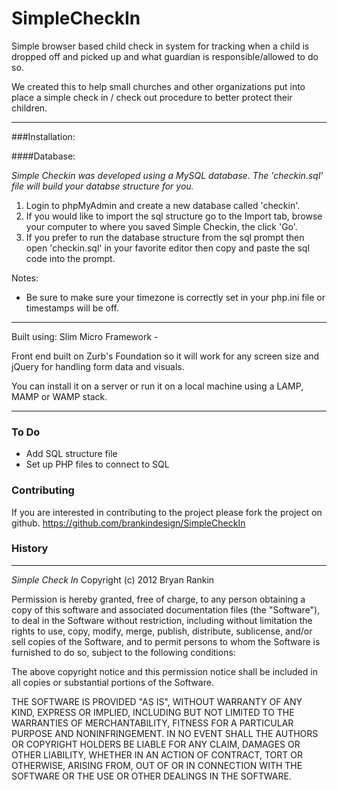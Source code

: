 SimpleCheckIn
=============

Simple browser based child check in system for tracking when a child is dropped off and picked up and what guardian is responsible/allowed to do so.

We created this to help small churches and other organizations put into place a simple check in / check out procedure to better protect their children.

***
###Installation:

####Database:

*Simple Checkin was developed using a MySQL database. The 'checkin.sql' file will build your databse structure for you.*

1.   Login to phpMyAdmin and create a new database called 'checkin'.
2.   If you would like to import the sql structure go to the Import tab, browse your computer to where you saved Simple Checkin, the click 'Go'.
3.   If you prefer to run the database structure from the sql prompt then open 'checkin.sql' in your favorite editor then copy and paste the sql code into the prompt.

Notes:
* Be sure to make sure your timezone is correctly set in your php.ini file or timestamps will be off.

***
Built using:
Slim Micro Framework - 


Front end built on Zurb's Foundation so it will work for any screen size and jQuery for handling form data and visuals.

You can install it on a server or run it on a local machine using a LAMP, MAMP or WAMP stack.


***
### To Do

* Add SQL structure file
* Set up PHP files to connect to SQL

### Contributing
If you are interested in contributing to the project please fork the project on github. https://github.com/brankindesign/SimpleCheckIn

### History

***



*Simple Check In* Copyright (c) 2012 Bryan Rankin

Permission is hereby granted, free of charge, to any person obtaining a copy of this software and associated documentation files (the "Software"), to deal in the Software without restriction, including without limitation the rights to use, copy, modify, merge, publish, distribute, sublicense, and/or sell copies of the Software, and to permit persons to whom the Software is furnished to do so, subject to the following conditions:

The above copyright notice and this permission notice shall be included in all copies or substantial portions of the Software.

THE SOFTWARE IS PROVIDED "AS IS", WITHOUT WARRANTY OF ANY KIND, EXPRESS OR IMPLIED, INCLUDING BUT NOT LIMITED TO THE WARRANTIES OF MERCHANTABILITY, FITNESS FOR A PARTICULAR PURPOSE AND NONINFRINGEMENT. IN NO EVENT SHALL THE AUTHORS OR COPYRIGHT HOLDERS BE LIABLE FOR ANY CLAIM, DAMAGES OR OTHER LIABILITY, WHETHER IN AN ACTION OF CONTRACT, TORT OR OTHERWISE, ARISING FROM, OUT OF OR IN CONNECTION WITH THE SOFTWARE OR THE USE OR OTHER DEALINGS IN THE SOFTWARE.